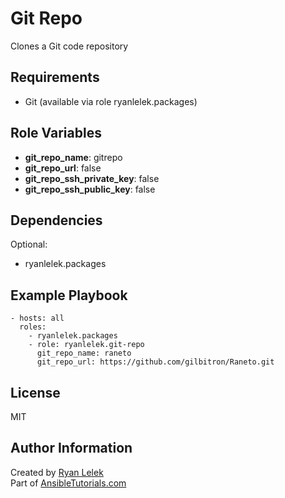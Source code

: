 Git Repo
========

Clones a Git code repository

Requirements
------------

- Git (available via role ryanlelek.packages)

Role Variables
--------------

- **git_repo_name**: gitrepo
- **git_repo_url**: false
- **git_repo_ssh_private_key**: false
- **git_repo_ssh_public_key**: false

Dependencies
------------

Optional:  
- ryanlelek.packages

Example Playbook
----------------

    - hosts: all
      roles:
        - ryanlelek.packages
        - role: ryanlelek.git-repo
          git_repo_name: raneto
          git_repo_url: https://github.com/gilbitron/Raneto.git

License
-------

MIT

Author Information
------------------

Created by [Ryan Lelek](https://www.ryanlelek.com)  
Part of [AnsibleTutorials.com](http://www.ansibletutorials.com)
